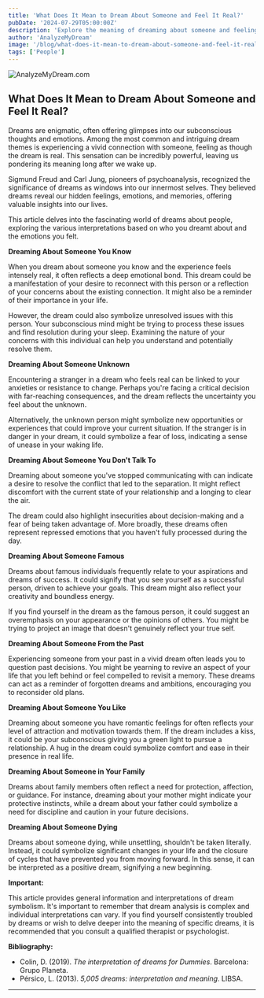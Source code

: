 ```yaml
---
title: 'What Does It Mean to Dream About Someone and Feel It Real?'
pubDate: '2024-07-29T05:00:00Z'
description: 'Explore the meaning of dreaming about someone and feeling it real, including friends, family, acquaintances, strangers, and famous people.'
author: 'AnalyzeMyDream'
image: '/blog/what-does-it-mean-to-dream-about-someone-and-feel-it-real.jpeg'
tags: ['People']
---
```


![AnalyzeMyDream.com](/blog/what-does-it-mean-to-dream-about-someone-and-feel-it-real.jpeg)

## What Does It Mean to Dream About Someone and Feel It Real?

Dreams are enigmatic, often offering glimpses into our subconscious thoughts and emotions. Among the most common and intriguing dream themes is experiencing a vivid connection with someone, feeling as though the dream is real. This sensation can be incredibly powerful, leaving us pondering its meaning long after we wake up. 

Sigmund Freud and Carl Jung, pioneers of psychoanalysis, recognized the significance of dreams as windows into our innermost selves. They believed dreams reveal our hidden feelings, emotions, and memories, offering valuable insights into our lives. 

This article delves into the fascinating world of dreams about people, exploring the various interpretations based on who you dreamt about and the emotions you felt. 

**Dreaming About Someone You Know**

When you dream about someone you know and the experience feels intensely real, it often reflects a deep emotional bond. This dream could be a manifestation of your desire to reconnect with this person or a reflection of your concerns about the existing connection. It might also be a reminder of their importance in your life. 

However, the dream could also symbolize unresolved issues with this person. Your subconscious mind might be trying to process these issues and find resolution during your sleep. Examining the nature of your concerns with this individual can help you understand and potentially resolve them.

**Dreaming About Someone Unknown**

Encountering a stranger in a dream who feels real can be linked to your anxieties or resistance to change. Perhaps you're facing a critical decision with far-reaching consequences, and the dream reflects the uncertainty you feel about the unknown.

Alternatively, the unknown person might symbolize new opportunities or experiences that could improve your current situation. If the stranger is in danger in your dream, it could symbolize a fear of loss, indicating a sense of unease in your waking life.

**Dreaming About Someone You Don't Talk To**

Dreaming about someone you've stopped communicating with can indicate a desire to resolve the conflict that led to the separation. It might reflect discomfort with the current state of your relationship and a longing to clear the air.

The dream could also highlight insecurities about decision-making and a fear of being taken advantage of.  More broadly, these dreams often represent repressed emotions that you haven't fully processed during the day.

**Dreaming About Someone Famous**

Dreams about famous individuals frequently relate to your aspirations and dreams of success. It could signify that you see yourself as a successful person, driven to achieve your goals. This dream might also reflect your creativity and boundless energy.

If you find yourself in the dream as the famous person, it could suggest an overemphasis on your appearance or the opinions of others. You might be trying to project an image that doesn't genuinely reflect your true self.

**Dreaming About Someone From the Past**

Experiencing someone from your past in a vivid dream often leads you to question past decisions. You might be yearning to revive an aspect of your life that you left behind or feel compelled to revisit a memory. These dreams can act as a reminder of forgotten dreams and ambitions, encouraging you to reconsider old plans.

**Dreaming About Someone You Like**

Dreaming about someone you have romantic feelings for often reflects your level of attraction and motivation towards them. If the dream includes a kiss, it could be your subconscious giving you a green light to pursue a relationship. A hug in the dream could symbolize comfort and ease in their presence in real life.

**Dreaming About Someone in Your Family**

Dreams about family members often reflect a need for protection, affection, or guidance. For instance, dreaming about your mother might indicate your protective instincts, while a dream about your father could symbolize a need for discipline and caution in your future decisions.

**Dreaming About Someone Dying**

Dreams about someone dying, while unsettling, shouldn't be taken literally. Instead, it could symbolize significant changes in your life and the closure of cycles that have prevented you from moving forward. In this sense, it can be interpreted as a positive dream, signifying a new beginning.

**Important:** 

This article provides general information and interpretations of dream symbolism. It's important to remember that dream analysis is complex and individual interpretations can vary. If you find yourself consistently troubled by dreams or wish to delve deeper into the meaning of specific dreams, it is recommended that you consult a qualified therapist or psychologist.

**Bibliography:**

* Colin, D. (2019). *The interpretation of dreams for Dummies*. Barcelona: Grupo Planeta.
* Pérsico, L. (2013). *5,005 dreams: interpretation and meaning*. LIBSA.

---